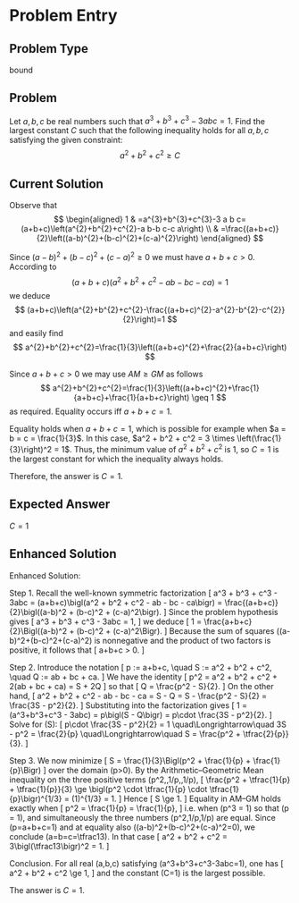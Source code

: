# Problem Entry

## Problem Type
bound

## Problem
Let $a, b, c$ be real numbers such that $a^3 + b^3 + c^3 - 3abc = 1$. Find the largest constant $C$ such that the following inequality holds for all $a, b, c$ satisfying the given constraint:
$$
a^2 + b^2 + c^2 \geq C
$$

## Current Solution
Observe that
$$
\begin{aligned}
1 & =a^{3}+b^{3}+c^{3}-3 a b c=(a+b+c)\left(a^{2}+b^{2}+c^{2}-a b-b c-c a\right) \\
& =\frac{(a+b+c)}{2}\left((a-b)^{2}+(b-c)^{2}+(c-a)^{2}\right)
\end{aligned}
$$

Since $(a-b)^{2}+(b-c)^{2}+(c-a)^{2} \geq 0$ we must have $a+b+c>0$.
According to
$$
(a+b+c)\left(a^{2}+b^{2}+c^{2}-a b-b c-c a\right)=1
$$
we deduce
$$
(a+b+c)\left(a^{2}+b^{2}+c^{2}-\frac{(a+b+c)^{2}-a^{2}-b^{2}-c^{2}}{2}\right)=1
$$
and easily find
$$
a^{2}+b^{2}+c^{2}=\frac{1}{3}\left((a+b+c)^{2}+\frac{2}{a+b+c}\right)
$$

Since $a+b+c>0$ we may use $A M \geq G M$ as follows
$$
a^{2}+b^{2}+c^{2}=\frac{1}{3}\left((a+b+c)^{2}+\frac{1}{a+b+c}+\frac{1}{a+b+c}\right) \geq 1
$$
as required.
Equality occurs iff $a+b+c=1$.

Equality holds when $a+b+c=1$, which is possible for example when $a = b = c = \frac{1}{3}$. In this case, $a^2 + b^2 + c^2 = 3 \times \left(\frac{1}{3}\right)^2 = 1$. Thus, the minimum value of $a^2 + b^2 + c^2$ is $1$, so $C = 1$ is the largest constant for which the inequality always holds.

Therefore, the answer is $C = 1$. 

## Expected Answer
$C = 1$

## Enhanced Solution
Enhanced Solution:

Step 1.  Recall the well-known symmetric factorization
\[
 a^3 + b^3 + c^3 - 3abc 
 = (a+b+c)\bigl(a^2 + b^2 + c^2 - ab - bc - ca\bigr)
 = \frac{(a+b+c)}{2}\bigl((a-b)^2 + (b-c)^2 + (c-a)^2\bigr).
\]
Since the problem hypothesis gives
\[
 a^3 + b^3 + c^3 - 3abc = 1,
\]
we deduce
\[
 1 = \frac{a+b+c}{2}\Bigl((a-b)^2 + (b-c)^2 + (c-a)^2\Bigr).
\]
Because the sum of squares \((a-b)^2+(b-c)^2+(c-a)^2\) is nonnegative and the product of two factors is positive, it follows that
\[
 a+b+c > 0.
\]

Step 2.  Introduce the notation
\[
 p := a+b+c,
 \quad S := a^2 + b^2 + c^2,
 \quad Q := ab + bc + ca.
\]
We have the identity
\[
 p^2 = a^2 + b^2 + c^2 + 2(ab + bc + ca) = S + 2Q
\]
so that
\[
 Q = \frac{p^2 - S}{2}.
\]
On the other hand,
\[
 a^2 + b^2 + c^2 - ab - bc - ca = S - Q = S - \frac{p^2 - S}{2} = \frac{3S - p^2}{2}.
\]
Substituting into the factorization gives
\[
 1 = (a^3+b^3+c^3 - 3abc) = p\bigl(S - Q\bigr) = p\cdot \frac{3S - p^2}{2}.
\]
Solve for \(S\):
\[
 p\cdot \frac{3S - p^2}{2} = 1
 \quad\Longrightarrow\quad
 3S - p^2 = \frac{2}{p}
 \quad\Longrightarrow\quad
 S = \frac{p^2 + \tfrac{2}{p}}{3}.
\]

Step 3.  We now minimize
\[
 S = \frac{1}{3}\Bigl(p^2 + \frac{1}{p} + \frac{1}{p}\Bigr)
\]
over the domain \(p>0\).  By the Arithmetic–Geometric Mean inequality on the three positive terms \(p^2,\,1/p,\,1/p\),
\[
 \frac{p^2 + \tfrac{1}{p} + \tfrac{1}{p}}{3} \ge \bigl(p^2 \cdot \tfrac{1}{p} \cdot \tfrac{1}{p}\bigr)^{1/3} 
 = (1)^{1/3} = 1.
\]
Hence
\[
 S \ge 1.
\]
Equality in AM–GM holds exactly when
\[
 p^2 = \frac{1}{p} = \frac{1}{p},
\]
i.e. when \(p^3 = 1\) so that \(p = 1\), and simultaneously the three numbers \(p^2,1/p,1/p\) are equal.  Since \(p=a+b+c=1\) and at equality also \((a-b)^2+(b-c)^2+(c-a)^2=0\), we conclude \(a=b=c=\tfrac13\).  In that case
\[
 a^2 + b^2 + c^2 = 3\bigl(\tfrac13\bigr)^2 = 1.
\]

Conclusion.  For all real \(a,b,c\) satisfying \(a^3+b^3+c^3-3abc=1\), one has
\[
 a^2 + b^2 + c^2 \ge 1,
\]
and the constant \(C=1\) is the largest possible.  

The answer is $C=1$.

